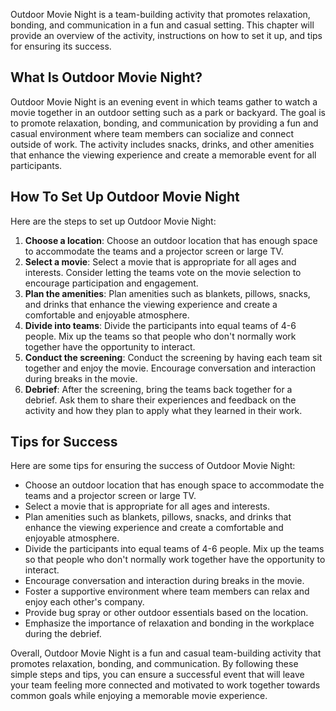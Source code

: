 
Outdoor Movie Night is a team-building activity that promotes relaxation, bonding, and communication in a fun and casual setting. This chapter will provide an overview of the activity, instructions on how to set it up, and tips for ensuring its success.

What Is Outdoor Movie Night?
----------------------------

Outdoor Movie Night is an evening event in which teams gather to watch a movie together in an outdoor setting such as a park or backyard. The goal is to promote relaxation, bonding, and communication by providing a fun and casual environment where team members can socialize and connect outside of work. The activity includes snacks, drinks, and other amenities that enhance the viewing experience and create a memorable event for all participants.

How To Set Up Outdoor Movie Night
---------------------------------

Here are the steps to set up Outdoor Movie Night:

1. **Choose a location**: Choose an outdoor location that has enough space to accommodate the teams and a projector screen or large TV.
2. **Select a movie**: Select a movie that is appropriate for all ages and interests. Consider letting the teams vote on the movie selection to encourage participation and engagement.
3. **Plan the amenities**: Plan amenities such as blankets, pillows, snacks, and drinks that enhance the viewing experience and create a comfortable and enjoyable atmosphere.
4. **Divide into teams**: Divide the participants into equal teams of 4-6 people. Mix up the teams so that people who don't normally work together have the opportunity to interact.
5. **Conduct the screening**: Conduct the screening by having each team sit together and enjoy the movie. Encourage conversation and interaction during breaks in the movie.
6. **Debrief**: After the screening, bring the teams back together for a debrief. Ask them to share their experiences and feedback on the activity and how they plan to apply what they learned in their work.

Tips for Success
----------------

Here are some tips for ensuring the success of Outdoor Movie Night:

* Choose an outdoor location that has enough space to accommodate the teams and a projector screen or large TV.
* Select a movie that is appropriate for all ages and interests.
* Plan amenities such as blankets, pillows, snacks, and drinks that enhance the viewing experience and create a comfortable and enjoyable atmosphere.
* Divide the participants into equal teams of 4-6 people. Mix up the teams so that people who don't normally work together have the opportunity to interact.
* Encourage conversation and interaction during breaks in the movie.
* Foster a supportive environment where team members can relax and enjoy each other's company.
* Provide bug spray or other outdoor essentials based on the location.
* Emphasize the importance of relaxation and bonding in the workplace during the debrief.

Overall, Outdoor Movie Night is a fun and casual team-building activity that promotes relaxation, bonding, and communication. By following these simple steps and tips, you can ensure a successful event that will leave your team feeling more connected and motivated to work together towards common goals while enjoying a memorable movie experience.
